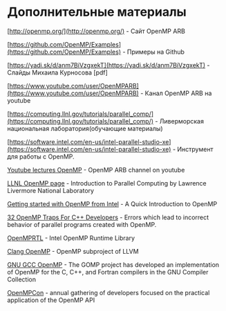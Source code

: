 # Дополнительные материалы

[http://openmp.org/](http://openmp.org/)  - Сайт OpenMP ARB 

[https://github.com/OpenMP/Examples](https://github.com/OpenMP/Examples)  - Примеры на Github 

[https://yadi.sk/d/anm7BiVzgxekT](https://yadi.sk/d/anm7BiVzgxekT) - Слайды Михаила Курносова [pdf]

[https://www.youtube.com/user/OpenMPARB](https://www.youtube.com/user/OpenMPARB) - Канал OpenMP ARB на youtube 

[https://computing.llnl.gov/tutorials/parallel_comp/](https://computing.llnl.gov/tutorials/parallel_comp/) - Ливерморская национальная лаборатория(обучающие материалы)

[https://software.intel.com/en-us/intel-parallel-studio-xe](https://software.intel.com/en-us/intel-parallel-studio-xe) - Инструмент для работы с OpenMP. 

 [Youtube lectures OpenMP](https://www.youtube.com/user/OpenMPARB) -  OpenMP ARB channel on youtube 

 [LLNL OpenMP page](https://computing.llnl.gov/tutorials/parallel_comp/) - Introduction to Parallel Computing by Lawrence Livermore National Laboratory	

 [Getting started with OpenMP from Intel](https://software.intel.com/en-us/articles/getting-started-with-openmp/) - A Quick Introduction to OpenMP

 [32 OpenMP Traps For C++ Developers](http://www.viva64.com/en/a/0054/) - Errors which lead to incorrect behavior of parallel programs created with OpenMP.

 [OpenMPRTL](https://www.openmprtl.org/) - Intel OpenMP Runtime Library

 [Clang OpenMP](http://openmp.llvm.org/) - OpenMP subproject of LLVM
 
 [GNU GCC OpenMP](http://gcc.gnu.org/projects/gomp/) - The GOMP project has developed an implementation of OpenMP for the C, C++, and Fortran compilers in the GNU Compiler Collection 

 [OpenMPCon](http://openmpcon.org/)  -  annual gathering of developers focused on the practical application of the OpenMP API
